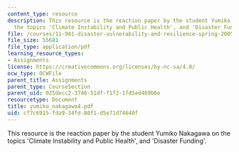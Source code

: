 ```yaml
---
content_type: resource
description: This resource is the reaction paper by the student Yumiko Nakagawa on
  the topics 'Climate Instability and Public Health', and 'Disaster Funding'.
file: /courses/11-941-disaster-vulnerability-and-resilience-spring-2005/cf7c6915fda934fd80f1d5e71d74640f_yumiko_nakagawa4.pdf
file_size: 55681
file_type: application/pdf
learning_resource_types:
- Assignments
license: https://creativecommons.org/licenses/by-nc-sa/4.0/
ocw_type: OCWFile
parent_title: Assignments
parent_type: CourseSection
parent_uid: 025decc2-3746-51df-f1f2-1fd5ad489b6e
resourcetype: Document
title: yumiko_nakagawa4.pdf
uid: cf7c6915-fda9-34fd-80f1-d5e71d74640f
---
```

This resource is the reaction paper by the student Yumiko Nakagawa on the topics 'Climate Instability and Public Health', and 'Disaster Funding'.